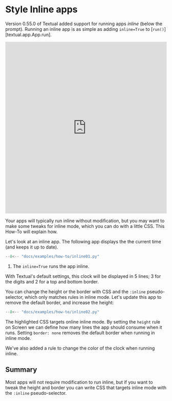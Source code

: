 # Style Inline apps

Version 0.55.0 of Textual added support for running apps *inline* (below the prompt).
Running an inline app is as simple as adding `inline=True` to [`run()`][textual.app.App.run].

<iframe width="100%" style="aspect-ratio:757/804;" src="https://www.youtube.com/embed/dxAf3vDr4aQ" title="Textual Inline mode" frameborder="0" allow="accelerometer; autoplay; clipboard-write; encrypted-media; gyroscope; picture-in-picture; web-share" referrerpolicy="strict-origin-when-cross-origin" allowfullscreen></iframe>

Your apps will typically run inline without modification, but you may want to make some tweaks for inline mode, which you can do with a little CSS.
This How-To will explain how.

Let's look at an inline app.
The following app displays the the current time (and keeps it up to date).

```python hl_lines="31"
--8<-- "docs/examples/how-to/inline01.py"
```

1. The `inline=True` runs the app inline.

With Textual's default settings, this clock will be displayed in 5 lines; 3 for the digits and 2 for a top and bottom border.

You can change the height or the border with CSS and the `:inline` pseudo-selector, which only matches rules in inline mode.
Let's update this app to remove the default border, and increase the height:

```python hl_lines="11-17"
--8<-- "docs/examples/how-to/inline02.py"
```

The highlighted CSS targets online inline mode.
By setting the `height` rule on Screen we can define how many lines the app should consume when it runs.
Setting `border: none` removes the default border when running in inline mode.

We've also added a rule to change the color of the clock when running inline.

## Summary

Most apps will not require modification to run inline, but if you want to tweak the height and border you can write CSS that targets inline mode with the `:inline` pseudo-selector.
